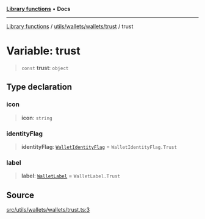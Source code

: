 [**Library functions**](../../../../../README.md) • **Docs**

***

[Library functions](../../../../../modules.md) / [utils/wallets/wallets/trust](../README.md) / trust

# Variable: trust

> `const` **trust**: `object`

## Type declaration

### icon

> **icon**: `string`

### identityFlag

> **identityFlag**: [`WalletIdentityFlag`](../../../types/enumerations/WalletIdentityFlag.md) = `WalletIdentityFlag.Trust`

### label

> **label**: [`WalletLabel`](../../../types/enumerations/WalletLabel.md) = `WalletLabel.Trust`

## Source

[src/utils/wallets/wallets/trust.ts:3](https://github.com/bgd-labs/fe-shared/blob/bcb81f075c57b42adfeb5f3e6c387d13f532f431/src/utils/wallets/wallets/trust.ts#L3)
